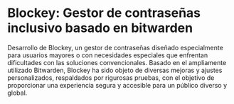 # Blockey: Gestor de contraseñas inclusivo basado en bitwarden
Desarrollo de Blockey, un gestor de contraseñas diseñado especialmente para usuarios mayores o con necesidades especiales que enfrentan dificultades con las soluciones convencionales. Basado en el ampliamente utilizado Bitwarden, Blockey ha sido objeto de diversas mejoras y ajustes personalizados, respaldados por rigurosas pruebas, con el objetivo de proporcionar una experiencia segura y accesible para un público diverso y global.
